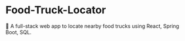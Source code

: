 # Food-Truck-Locator
🌮 A full-stack web app to locate nearby food trucks using React, Spring Boot, SQL.
